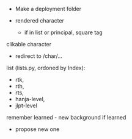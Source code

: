 - Make a deployment folder

- rendered character
	- if in list or principal, square tag
	
clikable character 
- redirect to /char/...

list (lists.py, ordoned by Index):
- rtk, 
- rth, 
- rts, 
- hanja-level,
- jlpt-level

<!-- - which language / neutral if component / ... -->

remember learned
	- new background if learned
- propose new one